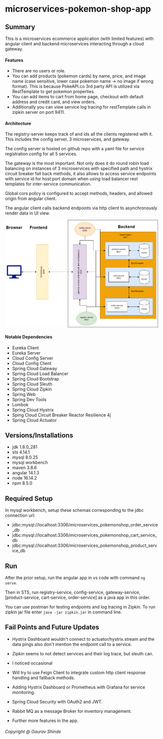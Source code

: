 # microservices-pokemon-shop-app

## Summary

This is a microservices ecommerce application (with limited features) with angular client and backend microservices interacting through a cloud gateway.

#### Features

- There are no users or role.
- You can add products (pokemon cards) by name, price, and image name (case sensitive, lower case pokemon name -> no image if wrong format). This is because PokeAPI.co 3rd party API is utilized via RestTemplate to get pokemon properties.
- You can add items to cart from home page, checkout with default address and credit card, and view orders.
- Additionally you can view service log tracing for restTemplate calls in zipkin server on port 9411.

#### Architecture

The registry-server keeps track of and ids all the clients registered with it. This includes the config server, 3 microservices, and gateway.

The config server is hosted on github repo with a yaml file for service registration config for all 5 services.

The gateway is the most important. Not only does it do round robin load balancing on instances of 3 microservices with specified path and hystrix circuit breaker fall back methods, it also allows to access service endpoints with service id for host:port domain when using load balancer rest templates for inter-service communication.

Global cors policy is configured to accept methods, headers, and allowed origin from angular client.

The angular client calls backend endpoints via http client to asynchronously render data in UI view.

![This is architecture diagram](./microservices-pokemonshop-architecture.drawio.png)

#### Notable Dependencies

- Eureka Client
- Eureka Server
- Cloud Config Server
- Cloud Config Client
- Spring Cloud Gateway
- Spring Cloud Load Balancer
- Spring Cloud Bootstrap
- Spring Cloud Sleuth
- Spring Cloud Zipkin
- Spring Web
- Spring Dev Tools
- Lombok
- Spring Cloud Hystrix
- Sping Cloud Circuit Breaker Reactor Resilience 4j
- Spring Cloud Actuator

## Versions/Installations
- jdk 1.8.0_281
- sts 4.14.1
- mysql 8.0.25
- mysql workbench
- maven 3.8.6
- angular 14.1.3
- node 16.14.2
- npm 8.5.0

## Required Setup
In mysql workbench, setup these schemas corresponding to the jdbc connection url:
- jdbc:mysql://localhost:3306/microservices_pokemonshop_order_service_db
- jdbc:mysql://localhost:3306/microservices_pokemonshop_cart_service_db
- jdbc:mysql://localhost:3306/microservices_pokemonshop_product_service_db

## Run
After the prior setup, run the angular app in vs code with command `ng serve`.

Then in STS, run registry-service, config-service, gateway-service, [product-service, cart-service, order-service] as a java app in this order.

You can use postman for testing endpoints and log tracing in Zipkin. To run zipkin jar file enter `java -jar zipkin.jar` in command line.

## Fail Points and Future Updates

- Hystrix Dashboard wouldn't connect to actuator/hystrix.stream and the data pings also don't mention the endpoint call to a service.

- Zipkin seems to not detect services and their log trace, but sleuth can.

- I noticed occasional 

- Will try to use Feign Client to integrate custom http client response handling and fallback methods.

- Adding Hystrix Dashboard or Prometheus with Grafana for service monitoring.

- Spring Cloud Security with OAuth2 and JWT.

- Rabbit MQ as a message Broker for inventory management.

- Further more features in the app.

###### Copyright @ Gaurav Shinde


